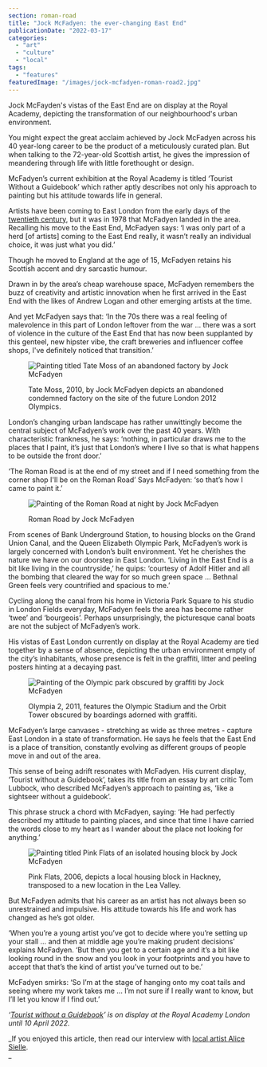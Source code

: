 ```yaml
---
section: roman-road
title: "Jock McFadyen: the ever-changing East End"
publicationDate: "2022-03-17"
categories: 
  - "art"
  - "culture"
  - "local"
tags: 
  - "features"
featuredImage: "/images/jock-mcfadyen-roman-road2.jpg"
---
```


Jock McFayden's vistas of the East End are on display at the Royal Academy, depicting the transformation of our neighbourhood's urban environment.

You might expect the great acclaim achieved by Jock McFadyen across his 40 year-long career to be the product of a meticulously curated plan. But when talking to the 72-year-old Scottish artist, he gives the impression of meandering through life with little forethought or design. 

McFadyen’s current exhibition at the Royal Academy is titled ‘Tourist Without a Guidebook’ which rather aptly describes not only his approach to painting but his attitude towards life in general. 

Artists have been coming to East London from the early days of the [twentieth century](https://romanroadlondon.com/east-london-group-artists-bow/), but it was in 1978 that McFadyen landed in the area. Recalling his move to the East End, McFadyen says: ‘I was only part of a herd \[of artists\] coming to the East End really, it wasn’t really an individual choice, it was just what you did.’

Though he moved to England at the age of 15, McFadyen retains his Scottish accent and dry sarcastic humour. 

Drawn in by the area’s cheap warehouse space, McFadyen remembers the buzz of creativity and artistic innovation when he first arrived in the East End with the likes of Andrew Logan and other emerging artists at the time.

And yet McFadyen says that: ‘In the 70s there was a real feeling of malevolence in this part of London leftover from the war … there was a sort of violence in the culture of the East End that has now been supplanted by this genteel, new hipster vibe, the craft breweries and influencer coffee shops, I've definitely noticed that transition.’  

<figure>

![Painting titled Tate Moss of an abandoned factory by Jock McFadyen](/images/jock-mcfadyen-tate-moss-2010-2-1024x683.jpg)

<figcaption>

Tate Moss, 2010, by Jock McFadyen depicts an abandoned condemned factory on the site of the future London 2012 Olympics.

</figcaption>

</figure>

London’s changing urban landscape has rather unwittingly become the central subject of McFadyen’s work over the past 40 years. With characteristic frankness, he says: ‘nothing, in particular draws me to the places that I paint, it’s just that London’s where I live so that is what happens to be outside the front door.’ 

‘The Roman Road is at the end of my street and if I need something from the corner shop I'll be on the Roman Road’ Says McFadyen: ‘so that’s how I came to paint it.’

<figure>

![Painting of the Roman Road at night by Jock McFadyen](/images/jock-mcfadyen-roman-road2-1024x683.jpg)

<figcaption>

Roman Road by Jock McFadyen

</figcaption>

</figure>

From scenes of Bank Underground Station, to housing blocks on the Grand Union Canal, and the Queen Elizabeth Olympic Park, McFadyen’s work is largely concerned with London’s built environment. Yet he cherishes the nature we have on our doorstep in East London. ‘Living in the East End is a bit like living in the countryside,’ he quips: ‘courtesy of Adolf Hitler and all the bombing that cleared the way for so much green space … Bethnal Green feels very countrified and spacious to me.’ 

Cycling along the canal from his home in Victoria Park Square to his studio in London Fields everyday, McFadyen feels the area has become rather ‘twee’ and ‘bourgeois’. Perhaps unsurprisingly, the picturesque canal boats are not the subject of McFadyen’s work. 

His vistas of East London currently on display at the Royal Academy are tied together by a sense of absence, depicting the urban environment empty of the city’s inhabitants, whose presence is felt in the graffiti, litter and peeling posters hinting at a decaying past.

<figure>

![Painting of the Olympic park obscured by graffiti by Jock McFadyen](/images/jock-mcfadyen-olympia-2-2011-2-1024x683.jpg)

<figcaption>

Olympia 2, 2011, features the Olympic Stadium and the Orbit Tower obscured by boardings adorned with graffiti.

</figcaption>

</figure>

McFadyen’s large canvases - stretching as wide as three metres - capture East London in a state of transformation. He says he feels that the East End is a place of transition, constantly evolving as different groups of people move in and out of the area. 

This sense of being adrift resonates with McFadyen. His current display, ‘Tourist without a Guidebook’, takes its title from an essay by art critic Tom Lubbock, who described McFadyen’s approach to painting as, ‘like a sightseer without a guidebook’. 

This phrase struck a chord with McFadyen, saying: ‘He had perfectly described my attitude to painting places, and since that time I have carried the words close to my heart as I wander about the place not looking for anything.’ 

<figure>

![Painting titled Pink Flats of an isolated housing block by Jock McFadyen](/images/jock-mcfadyen-pink-flats-2006-2-1024x683.jpg)

<figcaption>

Pink Flats, 2006, depicts a local housing block in Hackney, transposed to a new location in the Lea Valley.

</figcaption>

</figure>

But McFadyen admits that his career as an artist has not always been so unrestrained and impulsive. His attitude towards his life and work has changed as he’s got older. 

‘When you’re a young artist you’ve got to decide where you’re setting up your stall … and then at middle age you’re making prudent decisions’ explains McFadyen. ‘But then you get to a certain age and it’s a bit like looking round in the snow and you look in your footprints and you have to accept that that’s the kind of artist you’ve turned out to be.’

McFadyen smirks: ‘So I’m at the stage of hanging onto my coat tails and seeing where my work takes me … I’m not sure if I really want to know, but I’ll let you know if I find out.’ 

_‘_[_Tourist without a Guidebook_](https://www.royalacademy.org.uk/exhibition/jock-mcfadyen)_’ is on display at the Royal Academy London until 10 April 2022._ 

_If you enjoyed this article, then read our interview with [local artist Alice Sielle](https://romanroadlondon.com/alice-sielle-artist-interview/).  
_

